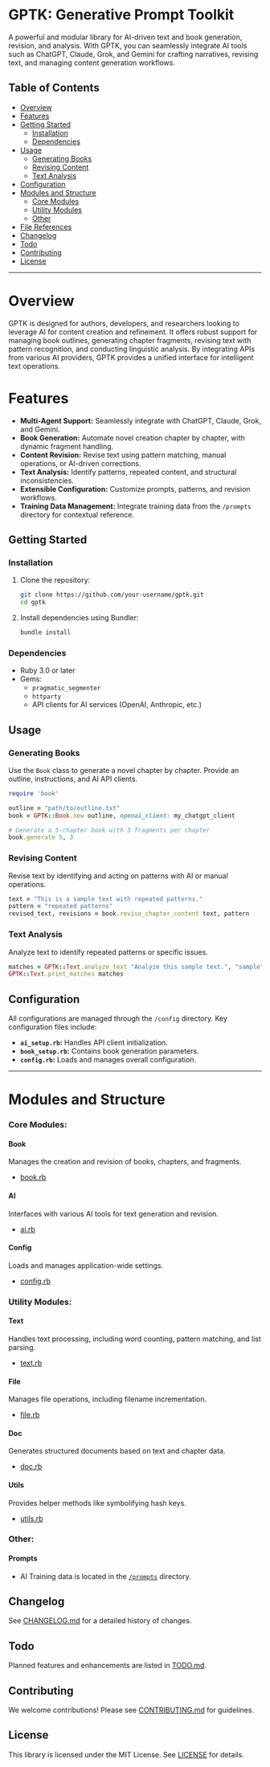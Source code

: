 
# GPTK: Generative Prompt Toolkit

A powerful and modular library for AI-driven text and book generation, revision, and analysis. With GPTK, you can seamlessly integrate AI tools such as ChatGPT, Claude, Grok, and Gemini for crafting narratives, revising text, and managing content generation workflows.

## Table of Contents

- [Overview](#overview)
- [Features](#features)
- [Getting Started](#getting-started)
  - [Installation](#installation)
  - [Dependencies](#dependencies)
- [Usage](#usage)
  - [Generating Books](#generating-books)
  - [Revising Content](#revising-content)
  - [Text Analysis](#text-analysis)
- [Configuration](#configuration)
- [Modules and Structure](#modules-and-structure)
  - [Core Modules](#core-modules:)
  - [Utility Modules](#utility-modules:)
  - [Other](#other:)
- [File References](#file-references)
- [Changelog](#changelog)
- [Todo](#todo)
- [Contributing](#contributing)
- [License](#license)

---

# Overview

GPTK is designed for authors, developers, and researchers looking to leverage AI for content creation and refinement. It offers robust support for managing book outlines, generating chapter fragments, revising text with pattern recognition, and conducting linguistic analysis. By integrating APIs from various AI providers, GPTK provides a unified interface for intelligent text operations.

# Features

- **Multi-Agent Support:** Seamlessly integrate with ChatGPT, Claude, Grok, and Gemini.
- **Book Generation:** Automate novel creation chapter by chapter, with dynamic fragment handling.
- **Content Revision:** Revise text using pattern matching, manual operations, or AI-driven corrections.
- **Text Analysis:** Identify patterns, repeated content, and structural inconsistencies.
- **Extensible Configuration:** Customize prompts, patterns, and revision workflows.
- **Training Data Management:** Integrate training data from the `/prompts` directory for contextual reference.

## Getting Started

### Installation

1. Clone the repository:

   ```bash
   git clone https://github.com/your-username/gptk.git
   cd gptk
   ```

2. Install dependencies using Bundler:

   ```bash
   bundle install
   ```

### Dependencies

- Ruby 3.0 or later
- Gems:
  - `pragmatic_segmenter`
  - `httparty`
  - API clients for AI services (OpenAI, Anthropic, etc.)

## Usage

### Generating Books

Use the `Book` class to generate a novel chapter by chapter. Provide an outline, instructions, and AI API clients.

```ruby
require 'book'

outline = "path/to/outline.txt"
book = GPTK::Book.new outline, openai_client: my_chatgpt_client

# Generate a 5-chapter book with 3 fragments per chapter
book.generate 5, 3
```

### Revising Content

Revise text by identifying and acting on patterns with AI or manual operations.

```ruby
text = "This is a sample text with repeated patterns."
pattern = "repeated patterns"
revised_text, revisions = book.revise_chapter_content text, pattern
```

### Text Analysis

Analyze text to identify repeated patterns or specific issues.

```ruby
matches = GPTK::Text.analyze_text "Analyze this sample text.", "sample"
GPTK::Text.print_matches matches
```

## Configuration

All configurations are managed through the `/config` directory. Key configuration files include:

- **`ai_setup.rb`:** Handles API client initialization.
- **`book_setup.rb`:** Contains book generation parameters.
- **`config.rb`:** Loads and manages overall configuration.

---

# Modules and Structure

### Core Modules:

#### Book
Manages the creation and revision of books, chapters, and fragments.

- [book.rb](lib/gptk/book.rb)

#### AI
Interfaces with various AI tools for text generation and revision.

- [ai.rb](lib/gptk/ai.rb)

#### Config
Loads and manages application-wide settings.

- [config.rb](lib/gptk/config.rb)

### Utility Modules:

#### Text
Handles text processing, including word counting, pattern matching, and list parsing.

- [text.rb](lib/gptk/text.rb)

#### File
Manages file operations, including filename incrementation.

- [file.rb](lib/gptk/file.rb)

#### Doc
Generates structured documents based on text and chapter data.

- [doc.rb](lib/gptk/doc.rb)

#### Utils
Provides helper methods like symbolifying hash keys.

- [utils.rb](lib/gptk/utils.rb)

### Other:

#### Prompts
  - AI Training data is located in the [`/prompts`](prompts) directory.

## Changelog

See [CHANGELOG.md](CHANGELOG.md) for a detailed history of changes.

## Todo

Planned features and enhancements are listed in [TODO.md](TODO.md).

## Contributing

We welcome contributions! Please see [CONTRIBUTING.md](CONTRIBUTING.md) for guidelines.

## License

This library is licensed under the MIT License. See [LICENSE](LICENSE) for details.
